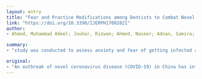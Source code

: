 ```yaml
---
layout: entry
title: "Fear and Practice Modifications among Dentists to Combat Novel Coronavirus Disease (COVID-19) Outbreak"
link: "https://doi.org/10.3390/IJERPH17082821"
author:
- Ahmed, Muhammad Adeel; Jouhar, Rizwan; Ahmed, Naseer; Adnan, Samira; Aftab, Marziya; Zafar, Muhammad Sohail; Khurshid, Zohaib

summary:
- "study was conducted to assess anxiety and fear of getting infected among dentists during the current novel coronavirus diseases (COVID-19) outbreak. A cross-sectional study was carried out using an online survey from 10th to 17th March 2020. The well-constructed questionnaire was designed and registered at online website (Kwiksurveys) A total of 669 participants from 30 different countries across the world responded. Statistical analysis was performed using SPSS version 25. More than two-thirds of dentists from 30 countries in China due to close contact with patients. Infected. Current study. Study."

original:
- "An outbreak of novel coronavirus disease (COVID-19) in China has influenced every aspect of life. Healthcare professionals, especially dentists, are exposed to a higher risk of getting infected due to close contact with infected patients. The current study was conducted to assess anxiety and fear of getting infected among dentists while working during the current novel coronavirus diseases (COVID-19) outbreak. In addition, dentists&rsquo; knowledge about various practice modifications to combat COVID-19 has been evaluated. A cross-sectional study was conducted using an online survey from 10th to 17th March 2020. The well-constructed questionnaire was designed and registered at online website (Kwiksurveys) and validated. A total of 669 participants from 30 different countries across the world responded. After scrutiny, completed questionnaires (n = 650) were included in the study. Statistical analysis was performed using SPSS version 25. Chi-Square and Spearman correlation tests were applied to control confounders and assess the relation of dentists&rsquo; response with respect to gender and educational level. More than two-thirds of the general dental practitioners (78%) from 30 countries questioned were anxious and scared by the devastating effects of COVID-19. A large number of dentists (90%) were aware of recent changes in the treatment protocols. However, execution of amended treatment protocol was recorded as 61%. The majority of the dentists (76%) were working in the hospital setting out of which 74% were from private, and 20% were from government setups. Individually we received a large number of responses from Pakistan and Saudi Arabia, but collectively more than 50% of the responses were from other parts of the world. Despite having a high standard of knowledge and practice, dental practitioners around the globe are in a state of anxiety and fear while working in their respective fields due to the COVID-19 pandemic impact on humanity. A number of dental practices have either modified their services according to the recommended guidelines to emergency treatment only or closed down practices for an uncertain period."
---
```


